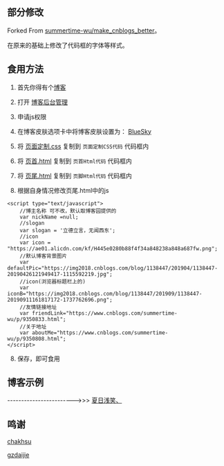 ## 部分修改

Forked From [summertime-wu/make_cnblogs_better](https://github.com/summertime-wu/make_cnblogs_better)。

在原来的基础上修改了代码框的字体等样式。

## 食用方法

1. 首先你得有个[博客](http://www.cnblogs.com/)

2. 打开 [博客后台管理](https://i.cnblogs.com/Configure.aspx)

3. 申请js权限

4. 在博客皮肤选项卡中将博客皮肤设置为： [BlueSky](http://www.cnblogs.com/SkinUser.aspx?SkinName=BlueSky)

5. 将 [页面定制.css](https://github.com/Summertime-Wu/make_cnblogs_better/blob/master/%E9%A1%B5%E9%9D%A2%E5%AE%9A%E5%88%B6.css) 复制到 `页面定制CSS代码` 代码框内

6. 将 [页首.html](https://github.com/Summertime-Wu/make_cnblogs_better/blob/master/%E9%A1%B5%E9%A6%96.html) 复制到 `页首Html代码` 代码框内

7. 将 [页尾.html](https://github.com/Summertime-Wu/make_cnblogs_better/blob/master/%E9%A1%B5%E5%B0%BE.html) 复制到 `页脚Html代码` 代码框内

8. 根据自身情况修改页尾.html中的js

```javasript
<script type="text/javascript">
    //博主名称 可不改，默认取博客园提供的
    var nickName =null;
    //slogan
    var slogan = '立德立言，无闻西东';
    //icon
    var icon = "https://ae01.alicdn.com/kf/H445e0280b88f4f34a848238a848a687fw.png";
    //默认博客背景图片
    var defaultPic="https://img2018.cnblogs.com/blog/1138447/201904/1138447-20190426121949417-1115592219.jpg";
    //icon(浏览器标题栏上的)
    var iconB="https://img2018.cnblogs.com/blog/1138447/201909/1138447-20190911161817172-1737762696.png";
    //友情链接地址
    var friendLink="https://www.cnblogs.com/summertime-wu/p/9350833.html";
    //关于地址
    var aboutMe="https://www.cnblogs.com/summertime-wu/p/9350808.html";
</script>
```

8. 保存，即可食用

## 博客示例

------------------------>>> [夏日浅笑、](https://www.cnblogs.com/summertime-wu/p/9356736.html)


## 鸣谢

[chakhsu](https://github.com/chakhsu/pinghsu)

[gzdaijie](https://github.com/gzdaijie/cnblogs_markdown_optimize)
